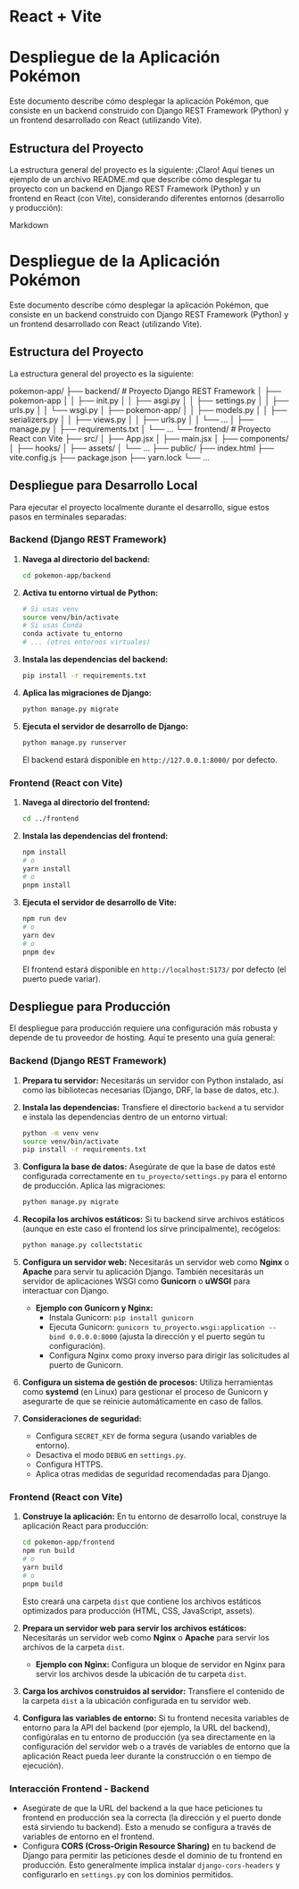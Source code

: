 # React + Vite

# Despliegue de la Aplicación Pokémon

Este documento describe cómo desplegar la aplicación Pokémon, que consiste en un backend construido con Django REST Framework (Python) y un frontend desarrollado con React (utilizando Vite).

## Estructura del Proyecto

La estructura general del proyecto es la siguiente:
¡Claro! Aquí tienes un ejemplo de un archivo README.md que describe cómo desplegar tu proyecto con un backend en Django REST Framework (Python) y un frontend en React (con Vite), considerando diferentes entornos (desarrollo y producción):

Markdown

# Despliegue de la Aplicación Pokémon

Este documento describe cómo desplegar la aplicación Pokémon, que consiste en un backend construido con Django REST Framework (Python) y un frontend desarrollado con React (utilizando Vite).

## Estructura del Proyecto

La estructura general del proyecto es la siguiente:

pokemon-app/
├── backend/         # Proyecto Django REST Framework
│   ├── pokemon-app 
│   │   ├── init.py
│   │   ├── asgi.py
│   │   ├── settings.py
│   │   ├── urls.py
│   │   └── wsgi.py
│   ├── pokemon-app/ 
│   │   ├── models.py
│   │   ├── serializers.py
│   │   ├── views.py
│   │   ├── urls.py
│   │   └── ...
│   ├── manage.py
│   ├── requirements.txt
│   └── ...
└── frontend/        # Proyecto React con Vite
├── src/
│   ├── App.jsx
│   ├── main.jsx
│   ├── components/
│   ├── hooks/
│   ├── assets/
│   └── ...
├── public/
├── index.html
├── vite.config.js
├── package.json
├── yarn.lock
└── ...

## Despliegue para Desarrollo Local

Para ejecutar el proyecto localmente durante el desarrollo, sigue estos pasos en terminales separadas:

### Backend (Django REST Framework)

1.  **Navega al directorio del backend:**
    ```bash
    cd pokemon-app/backend
    ```

2.  **Activa tu entorno virtual de Python:**
    ```bash
    # Si usas venv
    source venv/bin/activate
    # Si usas Conda
    conda activate tu_entorno
    # ... (otros entornos virtuales)
    ```

3.  **Instala las dependencias del backend:**
    ```bash
    pip install -r requirements.txt
    ```

4.  **Aplica las migraciones de Django:**
    ```bash
    python manage.py migrate
    ```

5.  **Ejecuta el servidor de desarrollo de Django:**
    ```bash
    python manage.py runserver
    ```
    El backend estará disponible en `http://127.0.0.1:8000/` por defecto.

### Frontend (React con Vite)

1.  **Navega al directorio del frontend:**
    ```bash
    cd ../frontend
    ```

2.  **Instala las dependencias del frontend:**
    ```bash
    npm install
    # o
    yarn install
    # o
    pnpm install
    ```

3.  **Ejecuta el servidor de desarrollo de Vite:**
    ```bash
    npm run dev
    # o
    yarn dev
    # o
    pnpm dev
    ```
    El frontend estará disponible en `http://localhost:5173/` por defecto (el puerto puede variar).

## Despliegue para Producción

El despliegue para producción requiere una configuración más robusta y depende de tu proveedor de hosting. Aquí te presento una guía general:

### Backend (Django REST Framework)

1.  **Prepara tu servidor:** Necesitarás un servidor con Python instalado, así como las bibliotecas necesarias (Django, DRF, la base de datos, etc.).

2.  **Instala las dependencias:** Transfiere el directorio `backend` a tu servidor e instala las dependencias dentro de un entorno virtual:
    ```bash
    python -m venv venv
    source venv/bin/activate
    pip install -r requirements.txt
    ```

3.  **Configura la base de datos:** Asegúrate de que la base de datos esté configurada correctamente en `tu_proyecto/settings.py` para el entorno de producción. Aplica las migraciones:
    ```bash
    python manage.py migrate
    ```

4.  **Recopila los archivos estáticos:** Si tu backend sirve archivos estáticos (aunque en este caso el frontend los sirve principalmente), recógelos:
    ```bash
    python manage.py collectstatic
    ```

5.  **Configura un servidor web:** Necesitarás un servidor web como **Nginx** o **Apache** para servir tu aplicación Django. También necesitarás un servidor de aplicaciones WSGI como **Gunicorn** o **uWSGI** para interactuar con Django.

    * **Ejemplo con Gunicorn y Nginx:**
        * Instala Gunicorn: `pip install gunicorn`
        * Ejecuta Gunicorn: `gunicorn tu_proyecto.wsgi:application --bind 0.0.0.0:8000` (ajusta la dirección y el puerto según tu configuración).
        * Configura Nginx como proxy inverso para dirigir las solicitudes al puerto de Gunicorn.

6.  **Configura un sistema de gestión de procesos:** Utiliza herramientas como **systemd** (en Linux) para gestionar el proceso de Gunicorn y asegurarte de que se reinicie automáticamente en caso de fallos.

7.  **Consideraciones de seguridad:**
    * Configura `SECRET_KEY` de forma segura (usando variables de entorno).
    * Desactiva el modo `DEBUG` en `settings.py`.
    * Configura HTTPS.
    * Aplica otras medidas de seguridad recomendadas para Django.

### Frontend (React con Vite)

1.  **Construye la aplicación:** En tu entorno de desarrollo local, construye la aplicación React para producción:
    ```bash
    cd pokemon-app/frontend
    npm run build
    # o
    yarn build
    # o
    pnpm build
    ```
    Esto creará una carpeta `dist` que contiene los archivos estáticos optimizados para producción (HTML, CSS, JavaScript, assets).

2.  **Prepara un servidor web para servir los archivos estáticos:** Necesitarás un servidor web como **Nginx** o **Apache** para servir los archivos de la carpeta `dist`.

    * **Ejemplo con Nginx:**
        Configura un bloque de servidor en Nginx para servir los archivos desde la ubicación de tu carpeta `dist`.

3.  **Carga los archivos construidos al servidor:** Transfiere el contenido de la carpeta `dist` a la ubicación configurada en tu servidor web.

4.  **Configura las variables de entorno:** Si tu frontend necesita variables de entorno para la API del backend (por ejemplo, la URL del backend), configúralas en tu entorno de producción (ya sea directamente en la configuración del servidor web o a través de variables de entorno que la aplicación React pueda leer durante la construcción o en tiempo de ejecución).

### Interacción Frontend - Backend

* Asegúrate de que la URL del backend a la que hace peticiones tu frontend en producción sea la correcta (la dirección y el puerto donde está sirviendo tu backend). Esto a menudo se configura a través de variables de entorno en el frontend.
* Configura **CORS (Cross-Origin Resource Sharing)** en tu backend de Django para permitir las peticiones desde el dominio de tu frontend en producción. Esto generalmente implica instalar `django-cors-headers` y configurarlo en `settings.py` con los dominios permitidos.

